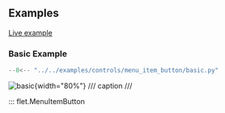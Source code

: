 ## Examples

[Live example](https://flet-controls-gallery.fly.dev/buttons/menuitembutton)

### Basic Example

```python
--8<-- "../../examples/controls/menu_item_button/basic.py"
```

![basic](../examples/controls/menu_item_button/media/basic.gif){width="80%"}
/// caption
///

::: flet.MenuItemButton
